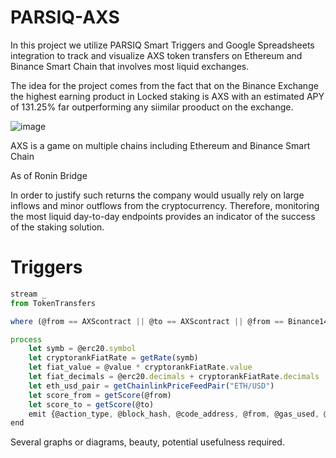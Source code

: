 # PARSIQ-AXS

In this project we utilize PARSIQ Smart Triggers and Google Spreadsheets integration to track and visualize AXS token transfers on Ethereum and Binance Smart Chain that involves most liquid exchanges.

The idea for the project comes from the fact that on the Binance Exchange the highest earning product in Locked staking is AXS with an estimated APY of 131.25% far outperforming any siimilar prooduct on the exchange.

![image](https://user-images.githubusercontent.com/66903336/140820286-7b9a6fd7-2635-4095-9783-1931f02ea1ac.png)

AXS is a game
on multiple chains including Ethereum and Binance Smart Chain

As of Ronin Bridge

In order to justify such returns the company would usually rely on large inflows and minor outflows from the cryptocurrency. Therefore, monitoring the most liquid day-to-day endpoints provides an indicator of the success of the staking solution.

# Triggers

```javascript
stream _
from TokenTransfers

where (@from == AXScontract || @to == AXScontract || @from == Binance14 || @to == Binance14) && (@erc20.symbol == "AXS" || @erc20.symbol == "SLP")

process
    let symb = @erc20.symbol
    let cryptorankFiatRate = getRate(symb)
    let fiat_value = @value * cryptorankFiatRate.value
    let fiat_decimals = @erc20.decimals + cryptorankFiatRate.decimals
    let eth_usd_pair = getChainlinkPriceFeedPair("ETH/USD")
    let score_from = getScore(@from)
    let score_to = getScore(@to)
    emit {@action_type, @block_hash, @code_address, @from, @gas_used, @origin, @to, @value, fiat_value, fiat_decimals, eth_usd_pair, @tx_hash, symb, @block_timestamp, @gas_price, score_from, score_to }
end
```

Several graphs or diagrams, beauty, potential usefulness required.
